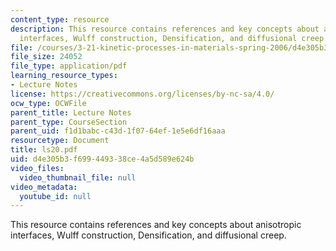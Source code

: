 ```yaml
---
content_type: resource
description: This resource contains references and key concepts about anisotropic
  interfaces, Wulff construction, Densification, and diffusional creep.
file: /courses/3-21-kinetic-processes-in-materials-spring-2006/d4e305b3f699449338ce4a5d589e624b_ls20.pdf
file_size: 24052
file_type: application/pdf
learning_resource_types:
- Lecture Notes
license: https://creativecommons.org/licenses/by-nc-sa/4.0/
ocw_type: OCWFile
parent_title: Lecture Notes
parent_type: CourseSection
parent_uid: f1d1babc-c43d-1f07-64ef-1e5e6df16aaa
resourcetype: Document
title: ls20.pdf
uid: d4e305b3-f699-4493-38ce-4a5d589e624b
video_files:
  video_thumbnail_file: null
video_metadata:
  youtube_id: null
---
```

This resource contains references and key concepts about anisotropic interfaces, Wulff construction, Densification, and diffusional creep.